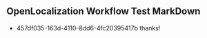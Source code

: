 ## OpenLocalization Workflow Test MarkDown
* 457df035-163d-4110-8dd6-4fc20395417b thanks!

<!--HONumber=Aug16_HO3-->



